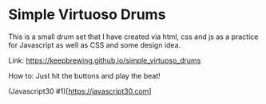 # Simple Virtuoso Drums

This is a small drum set that I have created via html, css and js as a practice for Javascript as well as CSS and some design idea.

Link: https://keepbrewing.github.io/simple_virtuoso_drums

How to: Just hit the buttons and play the beat!

(Javascript30 #1)[https://javascript30.com]

